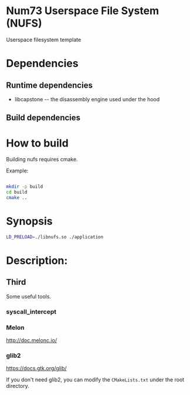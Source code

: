 # Num73 Userspace File System (NUFS)


Userspace filesystem template


# Dependencies #

## Runtime dependencies ##

 * libcapstone -- the disassembly engine used under the hood

## Build dependencies ##

# How to build #

Building nufs requires cmake.

Example:
```sh

mkdir -p build
cd build
cmake ..

```


# Synopsis #

```sh
LD_PRELOAD=./libnufs.so ./application
```


# Description: #


## Third ## 

Some useful tools.

### syscall_intercept ###


### Melon ### 

http://doc.melonc.io/

### glib2 ###

https://docs.gtk.org/glib/

If you don't need glib2, you can modify the `CMakeLists.txt` under the root directory.